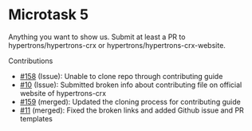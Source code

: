 # Microtask 5

Anything you want to show us. Submit at least a PR to hypertrons/hypertrons-crx or hypertrons/hypertrons-crx-website.

Contributions

- [#158](https://github.com/hypertrons/hypertrons-crx/issues/158) (Issue): Unable to clone repo through contributing guide
- [#10](https://github.com/hypertrons/hypertrons-crx-website/issues/10) (Issue): Submitted broken info about contributing file on official website of hypertrons-crx
- [#159](https://github.com/hypertrons/hypertrons-crx/pull/159) (merged): Updated the cloning process for contributing guide
- [#11](https://github.com/hypertrons/hypertrons-crx-website/pull/11) (merged): Fixed the broken links and added Github issue and PR templates

